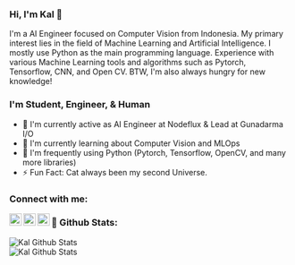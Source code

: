 ### Hi, I'm Kal 👋

I'm a AI Engineer focused on Computer Vision from Indonesia. My primary interest lies in the field of Machine Learning and Artificial Intelligence. I mostly use Python as the main programming language. Experience with various Machine Learning tools and algorithms such as Pytorch, Tensorflow, CNN, and Open CV. BTW, I'm also always hungry for new knowledge!

### I'm Student, Engineer, & Human
- 🏢 I'm currently active as AI Engineer at Nodeflux & Lead at Gunadarma I/O
- 🚀 I'm currently learning about Computer Vision and MLOps
- 👋 I'm frequently using Python (Pytorch, Tensorflow, OpenCV, and many more libraries)
- ⚡ Fun Fact: Cat always been my second Universe.

### Connect with me:

[<img align="left" alt="hklard | Linkedin" width="22px" src="https://cdn.jsdelivr.net/npm/simple-icons@v4/icons/linkedin.svg">][linkedin]
[<img align="left" alt="hklard | Twitter" width="22px" src="https://cdn.jsdelivr.net/npm/simple-icons@v4/icons/twitter.svg">][twitter]
[<img align="left" alt="hklard | Instagram" width="22px" src="https://cdn.jsdelivr.net/npm/simple-icons@v4/icons/instagram.svg">][instagram]


### 🌟 Github Stats:

<img align="left" alt="Kal Github Stats" src="https://github-readme-stats.vercel.app/api?username=Clayrisee&show_icons=true&theme=tokyonight">

<br/>

<img align="left" alt="Kal Github Stats" src="https://github-readme-stats.vercel.app/api/top-langs/?username=Clayrisee&layout=compact&theme=tokyonight">

[linkedin]: https://www.linkedin.com/in/haikalardikatama/
[twitter]: https://twitter.com/hklard
[instagram]: https://www.instagram.com/hklard/
